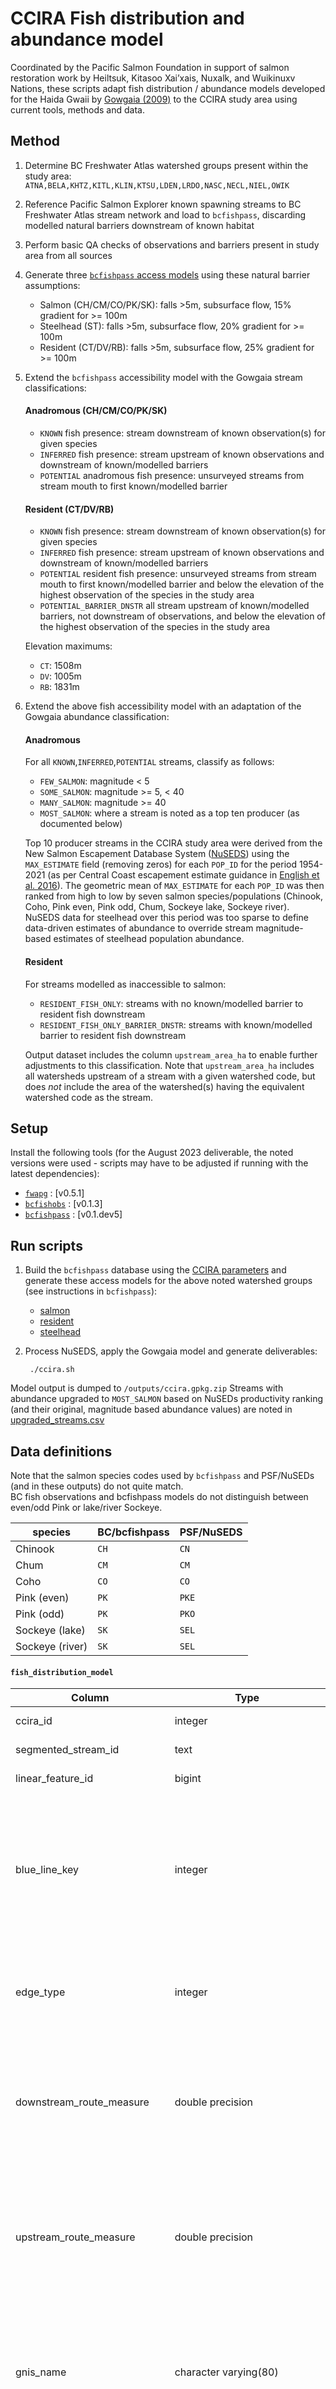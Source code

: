 # CCIRA Fish distribution and abundance model

Coordinated by the Pacific Salmon Foundation in support of salmon restoration work by Heiltsuk, Kitasoo Xai’xais, Nuxalk, and Wuikinuxv Nations, these scripts adapt fish distribution / abundance models developed for the Haida Gwaii by [Gowgaia (2009)](https://salmonwatersheds.ca/document/lib_465/) to the CCIRA study area using current tools, methods and data.


## Method

1. Determine BC Freshwater Atlas watershed groups present within the study area: `ATNA,BELA,KHTZ,KITL,KLIN,KTSU,LDEN,LRDO,NASC,NECL,NIEL,OWIK`

2. Reference Pacific Salmon Explorer known spawning streams to BC Freshwater Atlas stream network and load to `bcfishpass`, discarding modelled natural barriers downstream of known habitat

3. Perform basic QA checks of observations and barriers present in study area from all sources

4. Generate three [`bcfishpass` access models](https://smnorris.github.io/bcfishpass/02_model_access.html) using these natural barrier assumptions:

    - Salmon (CH/CM/CO/PK/SK): falls >5m, subsurface flow, 15% gradient for >= 100m
    - Steelhead (ST): falls >5m, subsurface flow, 20% gradient for >= 100m
    - Resident (CT/DV/RB): falls >5m, subsurface flow, 25% gradient for >= 100m

5. Extend the `bcfishpass` accessibility model with the Gowgaia stream classifications:

    #### Anadromous (CH/CM/CO/PK/SK)

    - `KNOWN` fish presence: stream downstream of known observation(s) for given species
    - `INFERRED` fish presence: stream upstream of known observations and downstream of known/modelled barriers
    - `POTENTIAL` anadromous fish presence: unsurveyed streams from stream mouth to first known/modelled barrier

    #### Resident (CT/DV/RB)

    - `KNOWN` fish presence: stream downstream of known observation(s) for given species
    - `INFERRED` fish presence: stream upstream of known observations and downstream of known/modelled barriers
    - `POTENTIAL` resident fish presence: unsurveyed streams from stream mouth to first known/modelled barrier and below the elevation of the highest observation of the species in the study area
    - `POTENTIAL_BARRIER_DNSTR` all stream upstream of known/modelled barriers, not downstream of observations, and below the elevation of the highest observation of the species in the study area

    Elevation maximums:

    - `CT`: 1508m
    - `DV`: 1005m
    - `RB`: 1831m

6. Extend the above fish accessibility model with an adaptation of the Gowgaia abundance classification:

    #### Anadromous

    For all `KNOWN`,`INFERRED`,`POTENTIAL` streams, classify as follows:

    - `FEW_SALMON`: magnitude < 5
    - `SOME_SALMON`: magnitude >= 5, < 40
    - `MANY_SALMON`: magnitude >= 40
    - `MOST_SALMON`: where a stream is noted as a top ten producer (as documented below)

    Top 10 producer streams in the CCIRA study area were derived from the New Salmon Escapement Database System ([NuSEDS](https://open.canada.ca/data/dataset/c48669a3-045b-400d-b730-48aafe8c5ee6)) using the `MAX_ESTIMATE` field (removing zeros) for each `POP_ID` for the period 1954-2021 (as per Central Coast escapement estimate guidance in [English et al. 2016](https://salmonwatersheds.ca/document/lib_435/)). The geometric mean of `MAX_ESTIMATE` for each `POP_ID` was then ranked from high to low by seven salmon species/populations (Chinook, Coho, Pink even, Pink odd, Chum, Sockeye lake, Sockeye river). NuSEDS data for steelhead over this period was too sparse to define data-driven estimates of abundance to override stream magnitude-based estimates of steelhead population abundance.

    #### Resident

    For streams modelled as inaccessible to salmon:

    - `RESIDENT_FISH_ONLY`: streams with no known/modelled barrier to resident fish downstream
    - `RESIDENT_FISH_ONLY_BARRIER_DNSTR`: streams with known/modelled barrier to resident fish downstream

    Output dataset includes the column `upstream_area_ha` to enable further adjustments to this classification. Note that `upstream_area_ha` includes all watersheds upstream of a stream with a given watershed code, but does *not* include the area of the watershed(s) having the equivalent watershed code as the stream.


## Setup

Install the following tools (for the August 2023 deliverable, the noted versions were used - scripts may have to be adjusted if running with the latest dependencies):

- [`fwapg`](https://github.com/smnorris/fwapg) : [v0.5.1]
- [`bcfishobs`](https://github.com/smnorris/bcfishobs) : [v0.1.3]
- [`bcfishpass`](https://github.com/smnorris/bcfishpass) : [v0.1.dev5]


## Run scripts

1. Build the `bcfishpass` database using the [CCIRA parameters](https://github.com/smnorris/bcfishpass/tree/main/parameters/example_ccira) and generate these access models for the above noted watershed groups (see instructions in `bcfishpass`):

    - [salmon](https://github.com/smnorris/bcfishpass/blob/main/model/access/sql/model_access_ch_cm_co_pk_sk.sql)
    - [resident](https://github.com/smnorris/bcfishpass/blob/main/model/access/sql/model_access_ct_dv_rb.sql)
    - [steelhead](https://github.com/smnorris/bcfishpass/blob/main/model/access/sql/model_access_st.sql)

2. Process NuSEDS, apply the Gowgaia model and generate deliverables:

        ./ccira.sh


Model output is dumped to `/outputs/ccira.gpkg.zip`
Streams with abundance upgraded to `MOST_SALMON` based on NuSEDs productivity ranking (and their original, magnitude based abundance values) are noted in [upgraded_streams.csv](upgraded_streams.csv)

## Data definitions

Note that the salmon species codes used by `bcfishpass` and PSF/NuSEDs (and in these outputs) do not quite match.  
BC fish observations and bcfishpass models do not distinguish between even/odd Pink or lake/river Sockeye.

| species | BC/bcfishpass | PSF/NuSEDS |
|---------|---------------|------------|
| Chinook | `CH`          | `CN`       |
| Chum    | `CM`          | `CM`       |
| Coho    | `CO`          | `CO`       |
| Pink (even) | `PK`      | `PKE`      |
| Pink (odd)  | `PK`      | `PKO`      |
| Sockeye (lake) | `SK`   | `SEL`      |
| Sockeye (river) | `SK`   | `SEL`     |


#### `fish_distribution_model`

| Column                 | Type                        | Description |
| --------------------------- | --------------------------- | ----------- |
| ccira_id                      | integer                     | ccira model output unique identifier
| segmented_stream_id           | text                        | bcfishpass unique stream segment id
| linear_feature_id             | bigint                      | FWA stream segment identifier
| blue_line_key                 | integer                     | Uniquely identifies a single flow line such that a main channel and a secondary channel with the same watershed code would have different blue line keys (the Fraser River and all side channels have different blue line keys).
| edge_type                     | integer                     | A 4 digit numeric code used by the Freshwater Atlas to identify the various types of water network linear features. eg. 1050.
| downstream_route_measure      | double precision            | The distance, in meters, along the route from the mouth of the route to the feature.  This distance is measured from the mouth of the containing route to the downstream end of the feature.
| upstream_route_measure        | double precision            | The distance, in meters, along the route from the mouth of the route to upstream end of the feature.  This distance is measured from the mouth of the containing route to the upstream end of the feature.
| gnis_name                     | character varying(80)       | The BCGNIS  (BC Geographical Names Information System)  name associated with the GNIS feature id (an English name was used where available, otherwise another language was selected).
| wscode                        | text                        | Abbreviated version of source FWA watershed code
| localcode                     | text                        | Abbreviated version of source local watershed code
| stream_order                  | integer                     | The calculated modified Strahler order.
| stream_magnitude              | integer                     | The calculated magnitude.
| watershed_group_code          | text                        | The watershed group code associated with the stream.
| upstream_area_ha              | double precision            | Area upstream of the stream(s) with the given local watershed code. NOTE - does not include the area of the watershed(s) in which the streams lie.
| barriers_ch_cm_co_pk_sk_dnstr | text                        | Natural barriers to salmon downstream
| barriers_dams_dnstr           | text                        | CABD dams noted as barriers downstream
| barriers_ct_dv_rb_dnstr       | text                        | Natural barriers to cutthroat, dolly varden, rainbow downstream
| obsrvtn_species_codes_upstr   | text                        | Species codes of known observations upstream (for species of interest only, within the same watershed group as stream)
| species_codes_dnstr           | text                        | Species codes of known observations downstream (for species of interest only, within the same watershed group as stream)
| model_ch                      | text                        | Fish distribution model for Chinoook (see above for method and codes)
| model_cm                      | text                        | Fish distribution model for Chum (see above for method and codes)
| model_co                      | text                        | Fish distribution model for Coho (see above for method and codes)
| model_pk                      | text                        | Fish distribution model for Pink (see above for method and codes)
| model_sk                      | text                        | Fish distribution model for Sockeye (see above for method and codes)
| model_st                      | text                        | Fish distribution model for Steelhead (see above for method and codes)
| model_ct                      | text                        | Fish distribution model for Cutthroat Trout (see above for method and codes)
| model_dv                      | text                        | Fish distribution model for Dolly Varden Char (see above for method and codes)
| model_rb                      | text                        | Fish distribution model for Rainbow Trout (see above for method and codes)
| nuseds_top10_cm               | boolean                     | Identifies if stream is one of top 10 producers for study area for CM
| nuseds_top10_cn               | boolean                     | Identifies if stream is one of top 10 producers for study area for CN
| nuseds_top10_co               | boolean                     | Identifies if stream is one of top 10 producers for study area for CO
| nuseds_top10_pke              | boolean                     | Identifies if stream is one of top 10 producers for study area for PKE
| nuseds_top10_pko              | boolean                     | Identifies if stream is one of top 10 producers for study area for PKO
| nuseds_top10_sel              | boolean                     | Identifies if stream is one of top 10 producers for study area for SEL
| nuseds_top10_ser              | boolean                     | Identifies if stream is one of top 10 producers for study area for SER
| abundance                     | text                        | Abundance/fishyness index - based on distribution model, magnitude, escapement
| geom                          | geometry(LineStringZM,3005) | Stream segment geometry



#### `barriers_salmon`/`barriers_steelhead`/`barriers_resident`

Natural barriers to noted species.

|           Column           |         Type         | Description |
|----------------------------|----------------------|------------|
| barriers_<species>_id | text                 | unique identifier           |
| barrier_type               | text                 | Natural barrier type (falls, gradient barrier, etc)           |
| barrier_name               | text                 | Name of barrier, where applicable           |
| linear_feature_id          | integer              | See FWA documentation           |
| blue_line_key              | integer              | See FWA documentation           |
| watershed_key              | integer              | See FWA documentation           |
| downstream_route_measure   | double precision     | See FWA documentation           |
| wscode                     | ltree                | Abbreviated version of source FWA watershed code           |
| localcode                  | ltree                | Abbreviated version of source local watershed code           |
| watershed_group_code       | character varying(4) | See FWA documentation           |
| total_network_km           | double precision     | Total length of stream upstream of barrier, useful for barrier QA           |
| geom                       | geometry(Point,3005) | Geometry           |


#### `dams`

All dams in study area, taken from [Canadian Aquatic Barrier Database (CABD)](https://cabd-docs.netlify.app/index.html), as documented [here](https://cabd-docs.netlify.app/docs_tech/docs_tech_arch_models.html)

|          Column           |          Type          | Description                                                   |
|---------------------------|------------------------|-----------                                                    |
| dam_id                   | text                | Source CABD unique identifier              
| barrier_status           | text                | Derived from CABD `passability_status_code`                    
| dam_name                 | text                | CABD `dam_name_en`              
| dam_height               | text                | CABD `dam_height_m`                
| dam_owner                | text                | CABD `owner`               
| dam_use                  | text                | CABD `dam_use`             
| dam_operating_status     | text                | CABD `operating_status`                          
| linear_feature_id        | integer             | See FWA documentation                          
| blue_line_key            | integer             | See FWA documentation                      
| watershed_key            | integer             | See FWA documentation                      
| downstream_route_measure | double precision    | See FWA documentation                                          
| wscode                   | text                | See FWA documentation            
| localcode                | text                | See FWA documentation               
| watershed_group_code     | text                | See FWA documentation                          
| gnis_name                | text                | See FWA documentation               
| stream_order             | integer             | See FWA documentation                     
| stream_magnitude         | integer             | See FWA documentation                        
| geom                     | geometry(Point,3005) | Geometry           |


### `observations`

From [Known Fish Observations](https://catalogue.data.gov.bc.ca/dataset/known-bc-fish-observations-and-bc-fish-distributions) via [bcfishobs](https://github.com/smnorris/bcfishobs)

|          Column           |          Type          | Description                                                   |
|---------------------------|------------------------|-----------                                                    |
| fish_observation_point_id | integer                | DataBC provided unique ID (does not remain constant over time)|
| fish_obsrvtn_event_id     | bigint                 | bcfishpass internal unique id                                 |
| linear_feature_id         | bigint                 | See FWA documentation                                         |
| blue_line_key             | integer                | See FWA documentation                                         |
| wscode_ltree              | ltree                  | Abbreviated version of source FWA watershed code              |
| localcode_ltree           | ltree                  | Abbreviated version of source FWA watershed code              |
| downstream_route_measure  | double precision       | See FWA documentation                                         |
| watershed_group_code      | character varying(4)   | See FWA documentation                                         |
| species_code              | text                   | See observation documentation                                 |
| observation_date          | date                   | See observation documentation                                 |
| activity_code             | character varying(100) | See observation documentation                                 |
| activity                  | character varying(300) | See observation documentation                                 |
| life_stage_code           | character varying(100) | See observation documentation                                 |
| life_stage                | character varying(300) | See observation documentation                                 |
| acat_report_url           | character varying(254) | See observation documentation                                 |
| geom                      | geometry(PointZM,3005) | Geometry                                                      |